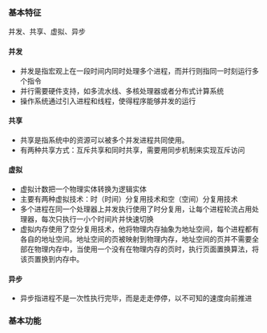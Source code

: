 ### 基本特征
并发、共享、虚拟、异步
#### 并发
+ 并发是指宏观上在一段时间内同时处理多个进程，而并行则指同一时刻运行多个指令
+ 并行需要硬件支持，如多流水线、多核处理器或者分布式计算系统
+ 操作系统通过引入进程和线程，使得程序能够并发的运行

#### 共享
+ 共享是指系统中的资源可以被多个并发进程共同使用。
+ 有两种共享方式：互斥共享和同时共享，需要用同步机制来实现互斥访问

#### 虚拟 
+ 虚拟计数把一个物理实体转换为逻辑实体
+ 主要有两种虚拟技术：时（时间）分复用技术和空（空间）分复用技术
+ 多个进程在同一个处理器上并发执行使用了时分复用，让每个进程轮流占用处理器，每次只执行一小个时间片并快速切换
+ 虚拟内存使用了空分复用技术，他将物理内存抽象为地址空间，每个进程都有各自的地址空间。地址空间的页被映射到物理内存，地址空间的页并不需要全部在物理内存中，当使用一个没有在物理内存的页时，执行页面置换算法，将该页置换到内存中。

#### 异步 
+ 异步指进程不是一次性执行完毕，而是走走停停，以不可知的速度向前推进


### 基本功能

